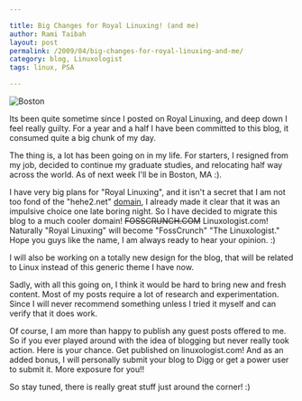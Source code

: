```yaml
---

title: Big Changes for Royal Linuxing! (and me)
author: Rami Taibah 
layout: post
permalink: /2009/04/big-changes-for-royal-linuxing-and-me/
category: blog, Linuxologist
tags: linux, PSA

---
```


![Boston]({filename}/images/boston.jpg)

Its been quite sometime since I posted on Royal Linuxing, and deep down I feel really guilty.  For a year and a half I have been committed to this blog, it consumed quite a big chunk of my day.

The thing is, a lot has been going on in my life. For starters, I resigned from my job, decided to continue my graduate studies, and relocating half way across the world. As of next week I'll be in Boston, MA :).

I have very big plans for "Royal Linuxing", and it isn't a secret that I am not too fond of the "hehe2.net" [domain]({filename}/blog/2009-02-07-change-we-can-understand.markdown), I already made it clear that it was an impulsive choice one late boring night. So I have decided to migrate this blog to a much cooler domain! <s>FOSSCRUNCH.COM</s> Linuxologist.com! Naturally "Royal Linuxing" will become "FossCrunch" "The Linuxologist." Hope you guys like the name, I am always ready to hear your opinion. :)


I will also be working on a totally new design for the blog, that will be related to Linux instead of this generic theme I have now.

Sadly, with all this going on, I think it would be hard to bring new and fresh content. Most of my posts require a lot of research and experimentation. Since I will never recommend something unless I tried it myself and can verify that it does work.

Of course, I am more than happy to publish any guest posts offered to me. So if you ever played around with the idea of blogging but never really took action. Here is your chance. Get published on linuxologist.com! And as an added bonus, I will personally submit your blog to Digg or get a power user to submit it. More exposure for you!!

So stay tuned, there is really great stuff just around the corner! :)
